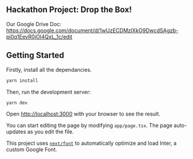## Hackathon Project: Drop the Box!

Our Google Drive Doc:
https://docs.google.com/document/d/1wUzECDMzIXkO9DwcdSAgzb-pi0q1EevR0jOI4QxL_1c/edit

## Getting Started

Firstly, install all the dependancies.
```bash
yarn install
```

Then, run the development server:
```bash
yarn dev
```

Open [http://localhost:3000](http://localhost:3000) with your browser to see the result.

You can start editing the page by modifying `app/page.tsx`. The page auto-updates as you edit the file.

This project uses [`next/font`](https://nextjs.org/docs/basic-features/font-optimization) to automatically optimize and load Inter, a custom Google Font.